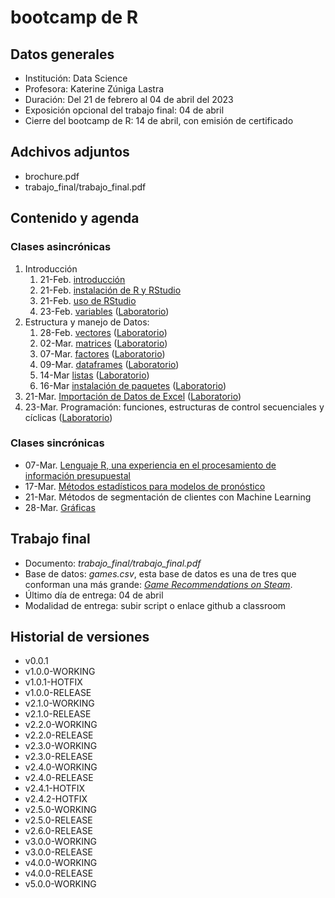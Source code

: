 # bootcamp de R

## Datos generales

* Institución:                              Data Science
* Profesora:                                Katerine Zúniga Lastra
* Duración:                                 Del 21 de febrero al 04 de abril del 2023
* Exposición opcional del trabajo final:    04 de abril
* Cierre del bootcamp de R:                 14 de abril, con emisión de certificado

## Adchivos adjuntos

* brochure.pdf
* trabajo_final/trabajo_final.pdf

## Contenido y agenda

### Clases asincrónicas

1. Introducción
    1. 21-Feb. [introducción](https://www.youtube.com/watch?v=sq5ymlUaDws&ab_channel=Cecat4.0DSRP)
    1. 21-Feb. [instalación de R y RStudio](https://www.youtube.com/watch?v=ievtZgQvep0&feature=youtu.be&ab_channel=Cecat4.0DSRP)
    1. 21-Feb. [uso de RStudio](https://www.youtube.com/watch?v=ZdGByTGN2dc&ab_channel=Cecat4.0DSRP)
    1. 23-Feb. [variables](https://www.youtube.com/watch?v=yXFsRata9zQ&ab_channel=Cecat4.0DSRP) ([Laboratorio](https://www.youtube.com/watch?v=uro7DjkdGeY&ab_channel=Cecat4.0DSRP))
1. Estructura y manejo de Datos:
    1. 28-Feb. [vectores](https://www.youtube.com/watch?v=JOMcFZkzS5E) ([Laboratorio](https://youtu.be/BeP_9zYCMZc))
    1. 02-Mar. [matrices](https://www.youtube.com/watch?v=yi0xGDerGqM&ab_channel=Cecat4.0DSRP) ([Laboratorio](https://www.youtube.com/watch?v=lwl0emso4Rs&ab_channel=Cecat4.0DSRP))
    2. 07-Mar. [factores](https://www.youtube.com/watch?v=1aK4RP0rCy0&ab_channel=Cecat4.0DSRP) ([Laboratorio](https://www.youtube.com/watch?v=Ufb0PUH1dGA&ab_channel=Cecat4.0DSRP))
    3. 09-Mar. [dataframes](https://www.youtube.com/watch?v=oZz8Q7kq2LQ) ([Laboratorio](https://www.youtube.com/watch?v=exRpDn016ig))
    4. 14-Mar [listas](https://www.youtube.com/watch?v=KW9mOci_lgY) ([Laboratorio](https://www.youtube.com/watch?v=KpDRaKwnPlQ))
    5. 16-Mar [instalación de paquetes](https://www.youtube.com/watch?v=f2Z9uHCGnxg) ([Laboratorio](https://www.youtube.com/watch?v=CEZMxipH6yg))
1. 21-Mar. [Importación de Datos de Excel](https://www.youtube.com/watch?v=aRf_ss16wnI&ab_channel=Cecat4.0DSRP) ([Laboratorio](https://www.youtube.com/watch?v=yrbH8Pf5ClU&ab_channel=Cecat4.0DSRP))
1. 23-Mar. Programación: funciones, estructuras de control secuenciales y cíclicas ([Laboratorio](https://www.youtube.com/watch?v=5MWZAPolKMs&ab_channel=Cecat4.0DSRP))

### Clases sincrónicas

* 07-Mar. [Lenguaje R, una experiencia en el procesamiento de información presupuestal](https://www.youtube.com/watch?v=eBmU29D_IG4)
* 17-Mar. [Métodos estadísticos para modelos de pronóstico](https://www.youtube.com/watch?v=vHiFFOtokIg&ab_channel=Cecat4.0DSRP)
* 21-Mar. Métodos de segmentación de clientes con Machine Learning
* 28-Mar. [Gráficas](https://www.youtube.com/watch?v=At-_QveB4Lo&ab_channel=Cecat4.0DSRP)

## Trabajo final

* Documento: *trabajo_final/trabajo_final.pdf*
* Base de datos: *games.csv*, esta base de datos es una de tres que conforman una más grande: [_Game Recommendations on Steam_](https://www.kaggle.com/datasets/antonkozyriev/game-recommendations-on-steam?select=users.csv).
* Último día de entrega: 04 de abril
* Modalidad de entrega: subir script o enlace github a classroom

## Historial de versiones
  * v0.0.1
  * v1.0.0-WORKING
  * v1.0.1-HOTFIX
  * v1.0.0-RELEASE
  * v2.1.0-WORKING
  * v2.1.0-RELEASE
  * v2.2.0-WORKING
  * v2.2.0-RELEASE
  * v2.3.0-WORKING
  * v2.3.0-RELEASE
  * v2.4.0-WORKING
  * v2.4.0-RELEASE
  * v2.4.1-HOTFIX
  * v2.4.2-HOTFIX
  * v2.5.0-WORKING
  * v2.5.0-RELEASE
  * v2.6.0-RELEASE
  * v3.0.0-WORKING
  * v3.0.0-RELEASE
  * v4.0.0-WORKING
  * v4.0.0-RELEASE
  * v5.0.0-WORKING
